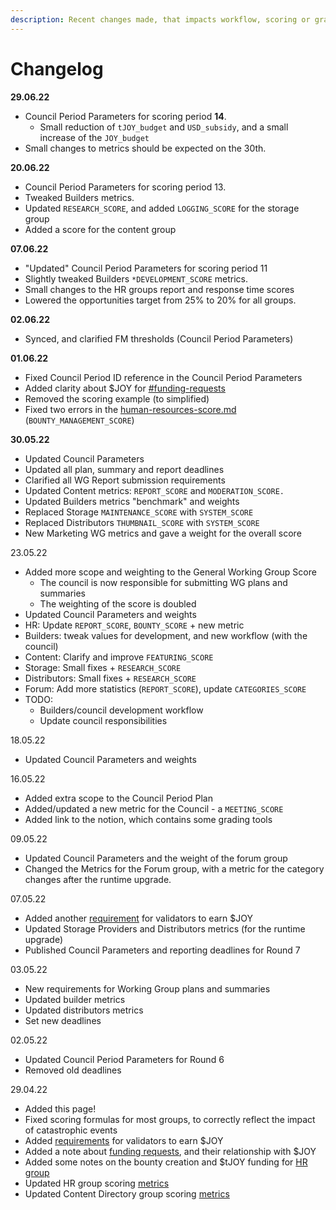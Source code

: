 ```yaml
---
description: Recent changes made, that impacts workflow, scoring or grading are added here.
---
```


# Changelog

**29.06.22**

* Council Period Parameters for scoring period **14**.
  * Small reduction of `tJOY_budget` and `USD_subsidy`, and a small increase of the `JOY_budget`
* Small changes to metrics should be expected on the 30th.

**20.06.22**

* Council Period Parameters for scoring period 13.
* Tweaked Builders metrics.
* Updated `RESEARCH_SCORE`, and added `LOGGING_SCORE` for the storage group
* Added a score for the content group

**07.06.22**

* "Updated" Council Period Parameters for scoring period 11
* Slightly tweaked Builders `*DEVELOPMENT_SCORE` metrics.
* Small changes to the HR groups report and response time scores
* Lowered the opportunities target from 25% to 20% for all groups.

**02.06.22**

* Synced, and clarified FM thresholds (Council Period Parameters)

**01.06.22**

* Fixed Council Period ID reference in the Council Period Parameters
* Added clarity about $JOY for [#funding-requests](../testnet-rewards.md#funding-requests "mention")
* Removed the scoring example (to simplified)
* Fixed two errors in the [human-resources-score.md](human-resources-score.md "mention") (`BOUNTY_MANAGEMENT_SCORE`)

**30.05.22**

* Updated Council Parameters
* Updated all plan, summary and report deadlines
* Clarified all WG Report submission requirements
* Updated Content metrics: `REPORT_SCORE` and `MODERATION_SCORE.`
* Updated Builders metrics "benchmark" and weights
* Replaced Storage `MAINTENANCE_SCORE`  with `SYSTEM_SCORE`
* Replaced Distributors `THUMBNAIL_SCORE`  with `SYSTEM_SCORE`
* New Marketing WG metrics and gave a weight for the overall score

23.05.22

* Added more scope and weighting to the General Working Group Score
  * The council is now responsible for submitting WG plans and summaries
  * The weighting of the score is doubled
* Updated Council Parameters and weights
* HR: Update `REPORT_SCORE`,  `BOUNTY_SCORE` + new metric
* Builders: tweak values for development, and new workflow (with the council)
* Content: Clarify and improve `FEATURING_SCORE`
* Storage: Small fixes + `RESEARCH_SCORE`
* Distributors: Small fixes + `RESEARCH_SCORE`
* Forum: Add more statistics (`REPORT_SCORE`), update `CATEGORIES_SCORE`
* TODO:
  * Builders/council development workflow
  * Update council responsibilities

18.05.22

* Updated Council Parameters and weights

16.05.22

* Added extra scope to the Council Period Plan
* Added/updated a new metric for the Council - a `MEETING_SCORE`
* Added link to the notion, which contains some grading tools

09.05.22

* Updated Council Parameters and the weight of the forum group
* Changed the Metrics for the Forum group, with a metric for the category changes after the runtime upgrade.

07.05.22

* Added another [requirement](../testnet-rewards.md#validators) for validators to earn $JOY
* Updated Storage Providers and Distributors metrics (for the runtime upgrade)
* Published Council Parameters and reporting deadlines for Round 7

03.05.22

* New requirements for Working Group plans and summaries
* Updated builder metrics
* Updated distributors metrics
* Set new deadlines

02.05.22

* Updated Council Period Parameters for Round 6
* Removed old deadlines

29.04.22

* Added this page!
* Fixed scoring formulas for most groups, to correctly reflect the impact of catastrophic events
* Added [requirements](../testnet-rewards.md#validators) for validators to earn $JOY
* Added a note about [funding requests](../testnet-rewards.md#funding-requests), and their relationship with $JOY
* Added some notes on the bounty creation and $tJOY funding for [HR group](human-resources-score.md#creation)
* Updated HR group scoring [metrics](human-resources-score.md#score)
* Updated Content Directory group scoring [metrics](content-directory-score.md#score)
